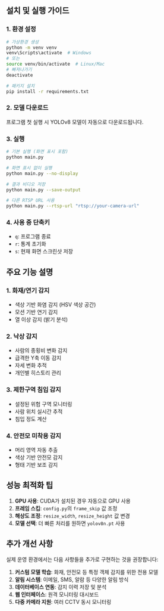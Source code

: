 ## 설치 및 실행 가이드

### 1. 환경 설정
```bash
# 가상환경 생성
python -m venv venv
venv\Scripts\activate  # Windows
# 또는
source venv/bin/activate  # Linux/Mac
# 빠져나가기
deactivate

# 패키지 설치
pip install -r requirements.txt
```

### 2. 모델 다운로드
프로그램 첫 실행 시 YOLOv8 모델이 자동으로 다운로드됩니다.

### 3. 실행
```bash
# 기본 실행 (화면 표시 포함)
python main.py

# 화면 표시 없이 실행
python main.py --no-display

# 결과 비디오 저장
python main.py --save-output

# 다른 RTSP URL 사용
python main.py --rtsp-url "rtsp://your-camera-url"
```

### 4. 사용 중 단축키
- `q`: 프로그램 종료
- `r`: 통계 초기화
- `s`: 현재 화면 스크린샷 저장

## 주요 기능 설명

### 1. **화재/연기 감지**
- 색상 기반 화염 감지 (HSV 색상 공간)
- 모션 기반 연기 감지
- 열 이상 감지 (밝기 분석)

### 2. **낙상 감지**
- 사람의 종횡비 변화 감지
- 급격한 Y축 이동 감지
- 자세 변화 추적
- 개인별 히스토리 관리

### 3. **제한구역 침입 감지**
- 설정된 위험 구역 모니터링
- 사람 위치 실시간 추적
- 침입 정도 계산

### 4. **안전모 미착용 감지**
- 머리 영역 자동 추출
- 색상 기반 안전모 감지
- 형태 기반 보조 감지

## 성능 최적화 팁

1. **GPU 사용**: CUDA가 설치된 경우 자동으로 GPU 사용
2. **프레임 스킵**: `config.py`의 `frame_skip` 값 조정
3. **해상도 조정**: `resize_width`, `resize_height` 값 변경
4. **모델 선택**: 더 빠른 처리를 원하면 `yolov8n.pt` 사용

## 추가 개선 사항

실제 운영 환경에서는 다음 사항들을 추가로 구현하는 것을 권장합니다:

1. **커스텀 모델 학습**: 화재, 안전모 등 특정 객체 감지를 위한 전용 모델
2. **알림 시스템**: 이메일, SMS, 알람 등 다양한 알림 방식
3. **데이터베이스 연동**: 감지 이력 저장 및 분석
4. **웹 인터페이스**: 원격 모니터링 대시보드
5. **다중 카메라 지원**: 여러 CCTV 동시 모니터링
